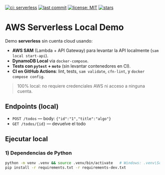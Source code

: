 [![ci: serverless](https://img.shields.io/github/actions/workflow/status/mariano-tp/aws-serverless-local-demo/serverless-ci.yml?branch=main&label=serverless-ci&style=flat-square)](https://github.com/mariano-tp/aws-serverless-local-demo/actions/workflows/serverless-ci.yml)
[![last commit](https://img.shields.io/github/last-commit/mariano-tp/aws-serverless-local-demo?style=flat-square)](https://github.com/mariano-tp/aws-serverless-local-demo/commits/main)
[![license: MIT](https://img.shields.io/badge/license-MIT-green?style=flat-square)](./LICENSE)
[![stars](https://img.shields.io/github/stars/mariano-tp/aws-serverless-local-demo?style=flat-square)](https://github.com/mariano-tp/aws-serverless-local-demo/stargazers)

# AWS Serverless Local Demo

Demo **serverless** sin cuenta cloud usando:
- **AWS SAM** (Lambda + API Gateway) para levantar la API localmente (`sam local start-api`).
- **DynamoDB Local** via `docker-compose`.
- **Tests con `pytest` + `moto`** (sin levantar contenedores en CI).
- **CI en GitHub Actions**: lint, tests, `sam validate`, `cfn-lint`, y `docker compose config`.

> 100% local: no requiere credenciales AWS ni acceso a ninguna cuenta.

## Endpoints (local)
- `POST /todos` — body: `{"id":"1","title":"algo"}`
- `GET /todos/{id}` — devuelve el todo

## Ejecutar local

### 1) Dependencias de Python
```bash
python -m venv .venv && source .venv/bin/activate   # Windows: .venv\Scripts\activate
pip install -r requirements.txt -r requirements-dev.txt
